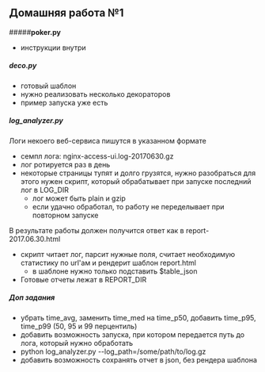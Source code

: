 ## Домашняя работа №1

#####**poker.py**
* инструкции внутри
##### **deco.py**
* готовый шаблон
* нужно реализовать несколько декораторов
* пример запуска уже есть
##### **log_analyzer.py**
 Логи некоего веб-сервиса пишутся в указанном формате
 * семпл лога: nginx-access-ui.log-20170630.gz
 * лог ротируется раз в день
 * некоторые страницы тупят и долго грузятся, нужно разобраться
для этого нужен скрипт, который обрабатывает при запуске последний лог в LOG_DIR
   * лог может быть plain и gzip
   * если удачно обработал, то работу не переделывает при повторном запуске

В результате работы должен получится ответ как в report-2017.06.30.html
* скрипт читает лог, парсит нужные поля, считает необходимую статистику по url'ам и рендерит шаблон report.html
   * в шаблоне нужно только подставить $table_json
* Готовые отчеты лежат в REPORT_DIR

##### **Доп задания**
* убрать time_avg, заменить time_med на time_p50, добавить time_p95, time_p99 (50, 95 и 99 перцентиль)
* добавить возможность запуска, при котором передается путь до лога, который нужно обработать
 * python log_analyzer.py --log_path=/some/path/to/log.gz
 * добавить возможность сохранять отчет в json, без рендера шаблона
